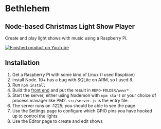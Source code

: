 # Bethlehem

## Node-based Christmas Light Show Player

Create and play light shows with music using a Raspberry Pi.

<a href="http://www.youtube.com/watch?feature=player_embedded&v=jkk-ZqFBmM4
" target="_blank"><img src="http://img.youtube.com/vi/jkk-ZqFBmM4/0.jpg" 
alt="Finished product on YouTube" /></a>

## Installation

1. Get a Raspberry Pi with some kind of Linux (I used Raspbian)
2. Install Node. 10+ has a bug with SQLite on ARM, so I used 8.
3. Run `npm install`
4. Build the [front end](https://github.com/gregoryjjb/bethlehem-ui) and put the result in `REPO-FOLDER/www/*`
5. Start the server, either using Nodemon with `npm start` or your choice of process manager like PM2. `src/server.js` is the entry file.
6. The server runs on :1225; you should be able to see the page
7. Use the Settings page to configure which GPIO pins you have hooked up to control the lights
8. Use the Editor page to create and edit shows